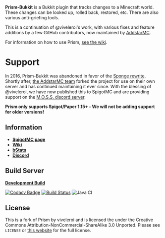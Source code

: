 **Prism-Bukkit** is a Bukkit plugin that tracks changes to a Minecraft world. These changes can be looked
up, rolled back, restored, etc. There are also various anti-griefing tools.

This is a continuation of @viveleroi's work, with various fixes and feature
additions by a few GitHub contributors, now maintained by [AddstarMC][addstarmc].

For information on how to use Prism, [see the wiki][wiki].

# Support

In 2016, Prism-Bukkit was abandoned in favor of the [Sponge rewrite][sponge]. Shortly after, [the AddstarMC team][addstarmc] forked
the project for use on their own server and has continued maintaining it ever since. With the blessing of @viveleroi,
we have now published this to SpigotMC and are providing support on the [M.O.S.S. discord server][moss].

**Prism only supports Spigot/Paper 1.15+ - We will not be adding support for older versions!**

## Information

*  [**SpigotMC page**][spigot]
*  [**Wiki**][wiki]
*  [**bStats**](https://bstats.org/plugin/bukkit/Prism/4365)
*  [**Discord**][moss]
    
## Build Server

[**Development Build**](https://jenkins.addstar.com.au/job/Prism-Bukkit/lastSuccessfulBuild/)

[![Codacy Badge](https://api.codacy.com/project/badge/Grade/90bdaff7ab11483a81b50ad2f0136bef)](https://www.codacy.com/gh/AddstarMC/Prism-Bukkit?utm_source=github.com&amp;utm_medium=referral&amp;utm_content=AddstarMC/Prism-Bukkit&amp;utm_campaign=Badge_Grade)
[![Build Status](https://jenkins.addstar.com.au/buildStatus/icon?job=Prism-Bukkit)](https://jenkins.addstar.com.au/job/Prism-Bukkit/)
![Java CI](https://github.com/AddstarMC/Prism-Bukkit/workflows/Java%20CI/badge.svg)

## License

This is a fork of Prism by viveleroi and is licensed the under the Creative Commons
Attribution-NonCommercial-ShareAlike 3.0 Unported. Please see `LICENSE` or [this website][license]
for the full license.

[prism]: https://github.com/prism/Prism-Bukkit
[sponge]: https://github.com/prism/Prism
[wiki]: https://github.com/AddstarMC/Prism-Bukkit/wiki
[license]: http://creativecommons.org/licenses/by-nc-sa/3.0/us/
[addstarmc]: https://github.com/AddstarMC
[moss]: https://discord.gg/8KgkRBA
[spigot]: https://www.spigotmc.org/resources/prism.75166/

